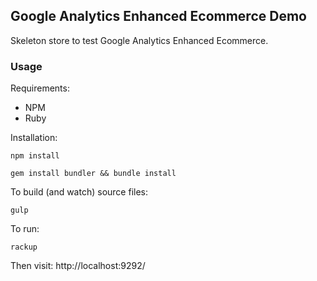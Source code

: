 ## Google Analytics Enhanced Ecommerce Demo

Skeleton store to test Google Analytics Enhanced Ecommerce.

### Usage

Requirements:

- NPM
- Ruby

Installation:

```npm install```

```gem install bundler && bundle install```

To build (and watch) source files:

`gulp`

To run:

`rackup`

Then visit: http://localhost:9292/
